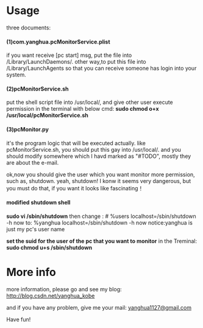 <h1>Usage</h1>
three documents:
<h4>(1)com.yanghua.pcMonitorService.plist</h4>
if you want receive [pc start] msg, put the file into /Library/LaunchDaemons/.
other way,to put this file into /Library/LaunchAgents so that you can receive someone has login into your system.
<h4>(2)pcMonitorService.sh</h4>
put the shell script file into /usr/local/,
and give other user execute permission in the terminal with below cmd:
<b>sudo chmod o+x /usr/local/pcMonitorService.sh</b>
<h4>(3)pcMonitor.py</h4>
it's the program logic that will be executed actually.
like pcMonitorService.sh, you should put this gay into /usr/local/.
and you should modify somewhere which I havd marked as "#TODO", mostly they are about the e-mail.

ok,now you should give the user which you want monitor more permission, such as, shutdown. yeah, shutdown! I konw it seems very dangerous, but you must do that, if you want it looks like fascinating！
<h4>modified shutdown shell</h4>
<b>sudo vi /sbin/shutdown</b>
then change :
# %users localhost=/sbin/shutdown -h now
to:
%yanghua localhost=/sbin/shutdown -h now
notice:yanghua is just my pc's user name

<b>set the suid for the user of the pc that you want to monitor</b>
in the Treminal:
<b>sudo chmod u+s /sbin/shutdown</b>

<h1>More info</h1>
more information, please go and see my blog:
<a href="http://blog.csdn.net/yanghua_kobe">http://blog.csdn.net/yanghua_kobe</a>

and if you have any problem, give me your mail:
<a href="mailto:yanghua1127@gmail.com">yanghua1127@gmail.com</a>

Have fun!